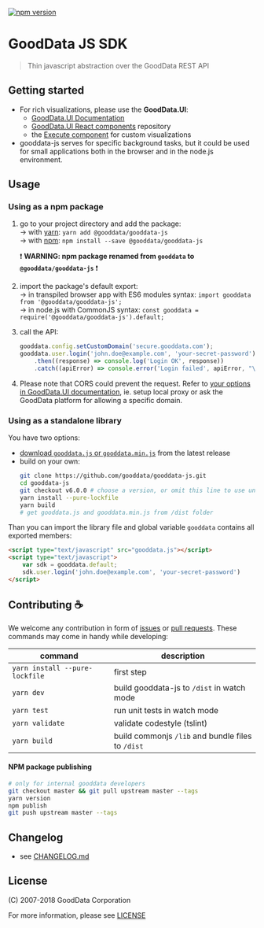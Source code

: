[![npm version](https://badge.fury.io/js/%40gooddata%2Fgooddata-js.svg)](https://www.npmjs.com/package/@gooddata/gooddata-js) 
# GoodData JS SDK
> Thin javascript abstraction over the GoodData REST API

## Getting started
* For rich visualizations, please use the **GoodData.UI**:
    - [GoodData.UI Documentation](http://sdk.gooddata.com/gooddata-ui/)
    - [GoodData.UI React components](https://github.com/gooddata/gooddata-react-components) repository
    - the [Execute component](https://sdk.gooddata.com/gooddata-ui/docs/execute_component.html) for custom visualizations
* gooddata-js serves for specific background tasks, but it could be used for small applications both in the browser and in the node.js environment.

## Usage
### Using as a npm package
1) go to your project directory and add the package: \
      → with [yarn](https://yarnpkg.com): `yarn add @gooddata/gooddata-js` \
      → with [npm](npmjs.com): `npm install --save @gooddata/gooddata-js`
    
    :heavy_exclamation_mark: **WARNING: npm package renamed from `gooddata` to `@gooddata/gooddata-js`** :heavy_exclamation_mark:

2) import the package's default export: \
    → in transpiled browser app with ES6 modules syntax: `import gooddata from '@gooddata/gooddata-js';` \
    → in node.js with CommonJS syntax: `const gooddata = require('@gooddata/gooddata-js').default;`
 
4) call the API:
    ```js
    gooddata.config.setCustomDomain('secure.gooddata.com');
    gooddata.user.login('john.doe@example.com', 'your-secret-password')
        .then((response) => console.log('Login OK', response))
        .catch((apiError) => console.error('Login failed', apiError, "\n\n", apiError.responseBody));

    ```
    
5) Please note that CORS could prevent the request. Refer to [your options in GoodData.UI documentation](https://sdk.gooddata.com/gooddata-ui/docs/cors.html), ie. setup local proxy or ask the GoodData platform for allowing a specific domain. 

    


### Using as a standalone library
You have two options:
  - [download `gooddata.js` or `gooddata.min.js`](https://unpkg.com/@gooddata/gooddata-js@latest/dist/) from the latest release
  - build on your own:
    ```bash
    git clone https://github.com/gooddata/gooddata-js.git
    cd gooddata-js
    git checkout v6.0.0 # choose a version, or omit this line to use unstable code from `master` branch
    yarn install --pure-lockfile
    yarn build
    # get gooddata.js and gooddata.min.js from /dist folder
    ```

Than you can import the library file and global variable `gooddata` contains all exported members:
```html
<script type="text/javascript" src="gooddata.js"></script>
<script type="text/javascript">
    var sdk = gooddata.default;
    sdk.user.login('john.doe@example.com', 'your-secret-password')
</script>
``` 

## Contributing :coffee:

We welcome any contribution in form of [issues](https://github.com/gooddata/gooddata-js/issues) or [pull requests](https://github.com/gooddata/gooddata-js/pulls).
These commands may come in handy while developing: 

| command | description |
| ------- | ----------- |
| `yarn install --pure-lockfile` | first step |
| `yarn dev` | build gooddata-js to `/dist` in watch mode |
| `yarn test` | run unit tests in watch mode |
| `yarn validate` | validate codestyle (tslint) |
| `yarn build` | build commonjs `/lib` and bundle files to `/dist`  |


#### NPM package publishing
```bash
# only for internal gooddata developers
git checkout master && git pull upstream master --tags
yarn version
npm publish
git push upstream master --tags
```


## Changelog
- see [CHANGELOG.md](CHANGELOG.md)


## License
(C) 2007-2018 GoodData Corporation

For more information, please see [LICENSE](https://github.com/gooddata/gooddata-js/blob/master/LICENSE)
